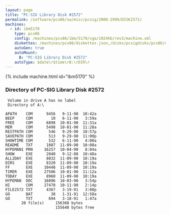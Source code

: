 ```yaml
---
layout: page
title: "PC-SIG Library Disk #2572"
permalink: /software/pcx86/sw/misc/pcsig/2000-2999/DISK2572/
machines:
  - id: ibm5170
    type: pcx86
    config: /machines/pcx86/ibm/5170/cga/1024kb/rev3/machine.xml
    diskettes: /machines/pcx86/diskettes.json,/disks/pcsigdisks/pcx86/diskettes.json
    autoGen: true
    autoMount:
      B: "PC-SIG Library Disk #2572"
    autoType: $date\r$time\rB:\rDIR\r
---
```


{% include machine.html id="ibm5170" %}

### Directory of PC-SIG Library Disk #2572

     Volume in drive A has no label
     Directory of A:\

    APATH    COM      9456   9-11-90  10:42a
    BEEP     COM        10   6-11-90   3:59a
    FREE     COM      6898  10-01-90  11:31a
    MEM      COM      5498  10-01-90  11:28a
    RESTPATH COM       546   9-29-90  10:57p
    SAVEPATH COM       513   9-29-90  11:00p
    SHOWTIME COM       532   6-11-90   4:00a
    README   TXT      1087  11-09-90  10:08a
    HYPEMAN1 PRN     16257  10-04-90   8:04a
    SHOW     EXE      2040   9-12-88  10:48a
    ALL2DAY  EXE      8832  11-09-90  10:19a
    DIRS     EXE      8320  11-09-90  10:19a
    FF       EXE     10448  11-09-90  10:19a
    TIMER    EXE     27506  10-01-90  11:12a
    TODAY    EXE      8960  11-09-90  10:19a
    HYPEMAN  DOC     16896  10-03-90   3:54p
    HI       COM     27470  10-11-90   2:14p
    FILE2572 TXT      4367   3-19-91   3:00p
    GO       BAT        38   1-31-91  12:58a
    GO       TXT       694   3-18-91   1:47a
           20 file(s)     156368 bytes
                          155648 bytes free
